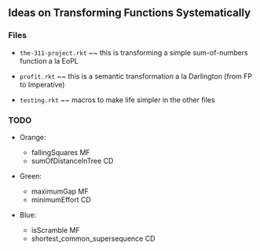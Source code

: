 
## Ideas on Transforming Functions Systematically

### Files

- `the-311-project.rkt` ~~ this is transforming a simple sum-of-numbers function a la EoPL 
- `profit.rkt` ~~ this is a semantic transformation a la Darlington (from FP to Imperative) 

- `testing.rkt` ~~ macros to make life simpler in the other files 


### TODO

- Orange:
  - fallingSquares  MF
  - sumOfDistanceInTree CD

- Green:
  - maximumGap MF 
  - minimumEffort CD 

- Blue:
  - isScramble MF 
  - shortest_common_supersequence CD
